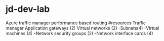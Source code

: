 # jd-dev-lab
Azure traffic manager performance based routing
#resources 
Traffic manager
Application gateways (2)
Virtual networks (2)
  -Subnets(4)
  -Virtual machines (4)
  -Network security groups (2)
  -Network interface cards (4)
